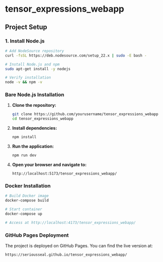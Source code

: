 # tensor_expressions_webapp

## Project Setup

### 1. Install Node.js
```bash
# Add NodeSource repository
curl -fsSL https://deb.nodesource.com/setup_22.x | sudo -E bash -

# Install Node.js and npm
sudo apt-get install -y nodejs

# Verify installation
node -v && npm -v
```

### Bare Node.js Installation

1. **Clone the repository:**
    ```sh
    git clone https://github.com/yourusername/tensor_expressions_webapp.git
    cd tensor_expressions_webapp
    ```

2. **Install dependencies:**
    ```sh
    npm install
    ```

3. **Run the application:**
    ```sh
    npm run dev
    ```

4. **Open your browser and navigate to:**
    ```
    http://localhost:5173/tensor_expressions_webapp/
    ```

### Docker Installation

```bash
# Build Docker image
docker-compose build

# Start container
docker-compose up

# Access at http://localhost:4173/tensor_expressions_webapp/
```

### GitHub Pages Deployment

The project is deployed on GitHub Pages. You can find the live version at:
```
https://seriousseal.github.io/tensor_expressions_webapp/
```